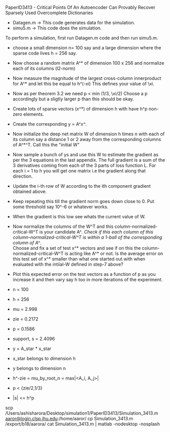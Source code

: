 PaperID3413 - Critical Points Of An Autoencoder Can Provably Recover Sparsely Used Overcomplete Dictionaries

- Datagen.m -> This code generates data for the  simulation.
- simu5.m -> This code does the simulation.

To perform a simulation, first run Datagen.m code and then run simu5.m.

- choose a small dimension n= 100 say and a large dimension where the sparse code lives h = 256 say. 
- Now choose a random matrix A^* of dimension 100 x 256 and normalize each of its columns (l2-norm)
- Now measure the magnitude of the largest cross-column innerproduct for A^* and let this be equal to h^(-xi) 
  This defines your value of \xi. 
- Now as per theorem 3.2 we need p < min (1/3, \xi/2) 
  Choose a p accordingly but a sligtly larger p than this should be okay. 
 - Create lots of sparse vectors (x^*) of dimension h with have h^p non-zero elements.
- Create the corresponding y = A^*x^*. 
- Now initialize the deep net matrix W of dimension h times n with each of its column say a distance 1 or 2 away from the corresponding columns of A^*^T. Call this the "initial W" 
-  Now sample a bunch of ys and use this W to estimate the gradient as per the 3 equations in the last appendix. 
   The full gradient is a sum of the 3 derivatives coming from each of the 3 parts of loss function L. 
  For each i = 1 to h you will get one matrix i.e the gradient along that direction.  
-   Update the i-th row of W according to the ith component gradient obtained above.
- Keep repeating this till the gradient norm goes down close to 0. Put some threshold say 10^-6 or whatever works. 
- When the gradient is this low see whats the current value of W. 
 - Now normalize the columns of the W^T and this column-normalized-critical-W^T is your candidate A^*.
   Check if this each column of this column-normalized-critical-W^T is within a 1-ball of the corresponding column of A^*.    
   Choose and fix a set of test x^* vectors and see if on this the column-normalized-critical-W^T is acting like A^* or not.
   Is the average error on this test set of x^* smaller than what one started out with when evaluated with the intiial-W defined in step-7 above? 
- Plot this expected error on the test vectors as a function of p as you increase it and then vary say h too in more iterations of the experiment. 


- n = 100
- h = 256
- mu = 2.998
- zie = 0.2172
- p = 0.1586
- support, s = 2.4096

- y = A_star * x_star
- x_star belongs to dimension h
- y belongs to dimension n

- h^-zie = mu_by_root_n = max|<A_i, A_j>|
- p < {zie/2,1/3}
- |s| <= h^p

scp /Users/ashisharora/Desktop/simulation1/PaperID3413/Simulation_3413.m aaror@login.clsp.jhu.edu:/home/aaror/
cp Simulation_3413.m /export/b18/aarora/
cat Simulation_3413.m | matlab -nodesktop -nosplash
